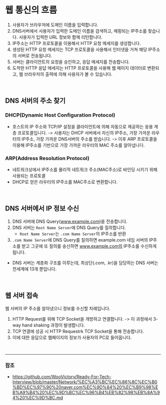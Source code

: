 # 웹 통신의 흐름
1. 사용자가 브라우저에 도메인 이름을 입력합니다.
2. DNS서버에서 사용자가 입력한 도메인 이름을 검색하고, 매핑되는 IP주소를 찾습니다. 사용자가 입력한 URL 정보와 함께 리턴합니다.
3. IP주소는 HTTP 프로토콜을 이용해서 HTTP 요청 메세지를 생성합니다.
4. 생성된 HTTP 요청 메세지는 TCP 프로토콜을 사용해서 인터넷을 거쳐 해당 IP주소의 서버로 전송됩니다.
5. 서버는 클라이언트의 요청을 승인하고, 응답 메세지를 전송합니다.
6. 도착한 HTTP 응답 메세지는 HTTP 프로토콜을 사용해 웹 페이지 데이터로 변환되고, 웹 브라우저의 출력에 의해 사용자가 볼 수 있습니다.

<br>

## DNS 서버의 주소 찾기
### DHCP(Dynamic Host Configuration Protocol)
- 호스트의 IP 주소와 TCP/IP 설정을 클라이언트에 의해 자동으로 제공하는 응용 계층 프로토콜입니다.
-> 사용자는 DHCP 서버에서 자신의 IP주소, 가장 가까운 라우터의 IP주소, 가장 가까운 DNS서버의 주소를 받습니다.
-> 이후 ARP 프로토콜을 이용해 IP주소를 기반으로 가장 가까운 라우터의 MAC 주소를 알아냅니다.
  
### ARP(Address Resolution Protocol)
- 네트워크상에서 IP주소를 물리적 네트워크 주소(MAC주소)로 바인딩 시키기 위해 사용되는 프로토콜
- DHCP로 얻은 라우터의 IP주소를 MAC주소로 변환합니다.

<br>

## DNS 서버에서 IP 정보 수신
1. DNS 서버에 DNS Query(www.example.com)을 전송합니다.
2. DNS 서버는 `Root Name Server`에 DNS  Query를 질의합니다.
    - `Root Name Server`는 `.com Name Server`의 IP주소를 반환
3. `.com Name Server`에 DNS Query를 질의하면 example.com 네임 서버의 IP주소를 받고 그곳에 또 질의를 송신하면 www.example.com의 IP주소를 수신하게 됩니다.
- DNS 서버는 계층화 구조를 이루는데, 최상단(.com, .kr)을 담당하는 DNS 서버는 전세계에 13개 뿐입니다.

<br>

## 웹 서버 접속
웹 서버의 IP 주소를 알아냈으니 정보를 수신할 차례입니다.
1. HTTP Request를 위해 TCP Socket을 개방하고 연결합니다.
-> 이 과정에서 3-way hand shaking 과정이 발생합니다.
2. TCP 연결에 성공 시 HTTP Requestrk TCP Socket을 통해 전송합니다.
3. 이에 대한 응답으로 웹페이지의 정보가 사용자의 PC로 들어옵니다.

<br>

---

### 참조
- https://github.com/WooVictory/Ready-For-Tech-Interview/blob/master/Network/%EC%A3%BC%EC%86%8C%EC%B0%BD%EC%97%90%20naver.com%EC%9D%84%20%EC%B9%98%EB%A9%B4%20%EC%9D%BC%EC%96%B4%EB%82%98%EB%8A%94%20%EC%9D%BC.md